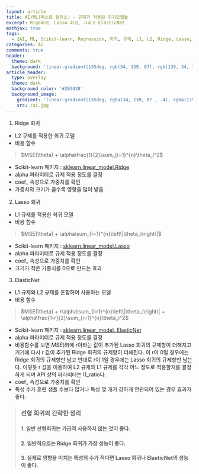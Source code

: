 ```yaml
---
layout: article
title: AI/ML(패스트 캠퍼스) - 규제가 적용된 회귀모델들
excerpt: Rige회귀, Lasso 회귀, 그리고 ElasticNet
mathjax: true
tags:
  - [AI, ML, Scikit-learn, Regression, 회귀, 규제, L1, L2, Ridge, Lasso, ElasticNet]
categories: AI
comments: true
header:
  theme: dark
  background: 'linear-gradient(135deg, rgb(34, 139, 87), rgb(139, 34, 139))'
article_header:
  type: overlay
  theme: dark
  background_color: '#203028'
  background_image:
    gradient: 'linear-gradient(135deg, rgba(34, 139, 87 , .4), rgba(139, 34, 139, .4))'
    src: /ai.jpg
---
```


1. Ridge 회귀
  - L2 규제를 적용한 회귀 모델
  - 비용 함수
   >   $MSE(\theta) + \alpha\frac{1}{2}\sum_{i=1}^{n}\theta_i^2$
  - Scikit-learn 패키지 : [sklearn.linear_model.Ridge](https://scikit-learn.org/stable/modules/generated/sklearn.linear_model.Ridge.html#sklearn.linear_model.Ridge)
  - alpha 파라미터로 규제 적용 정도를 결정
  - coef_ 속성으로 가중치를 확인
  - 가중치의 크기가 클수록 영향을 많이 받음

2. Lasso 회귀
  - L1 규제를 적용한 회귀 모델
  - 비용 함수
   >  $MSE(\theta) + \alpha\sum_{I=1}^{n}\left\|\theta_i\right\|$
  - Scikit-learn 패키지 : [sklearn.linear_model.Lasso](https://scikit-learn.org/stable/modules/generated/sklearn.linear_model.Lasso.html#sklearn.linear_model.Lasso)
  -  alpha 파라미터로 규제 적용 정도를 결정
  - coef_ 속성으로 가중치를 확인
  - 크기가 작은 가중치를 0으로 만드는 효과

3. ElasticNet
  - L1 규제와 L2 규제를 혼합하여 사용하는 모델
  - 비용 함수
   > $MSE(\theta) + r\alpha\sum_{I=1}^{n}\left\|\theta_i\right\| + \alpha\frac{1-r}{2}\sum_{i=1}^{n}\theta_i^2$
  - Scikit-learn 패키지 : [sklearn.linear_model. ElasticNet](https://scikit-learn.org/stable/modules/generated/sklearn.linear_model.ElasticNet.html#sklearn.linear_model.ElasticNet)
  - alpha 파라미터로 규제 적용 정도를 결정
  - 비용함수를 보면 $MSE(\theta)$에 r이라는 값이 추가된 Lasso 회귀의 규제항이 더해지고 거기에 다시 r 값이 추가된 Ridge 회귀의 규제항이 더해진다. 이 r이 0일 경우에는 Ridge 회귀의 규제항만 남고 반대로 r이 1일 경우에는 Lasso 회귀의 규제항만 남는다. 이렇듯 r 값을 이용하여 L2 규제와 L1 규제를 각각 어느 정도로 적용할지를 결정하게 되며 API 상의 파라미터는 l1_ratio다.
  - coef_ 속성으로 가중치를 확인
  - 특성 수가 훈련 샘플 수보다 많거나 특성 몇 개가 강하게 연관되어 있는 경우 효과가 좋다.

> ### 선형 회귀의 간략한 정리
>
> #### 1. 일반 선형회귀는 가급적 사용하지 않는 것이 좋다.
> #### 2. 일반적으로는 Ridge 회귀가 가장 성능이 좋다.
> #### 3. 실제로 영향을 미치는 특성의 수가 적다면 Lasso 회귀나 ElasticNet의 성능이 좋다.
